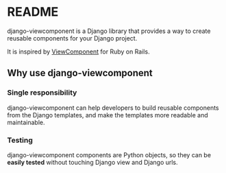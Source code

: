 # README

django-viewcomponent is a Django library that provides a way to create reusable components for your Django project.

It is inspired by [ViewComponent](https://viewcomponent.org/) for Ruby on Rails.

## Why use django-viewcomponent

### Single responsibility

django-viewcomponent can help developers to build reusable components from the Django templates, and make the templates more readable and maintainable.

### Testing

django-viewcomponent components are Python objects, so they can be **easily tested** without touching Django view and Django urls.
